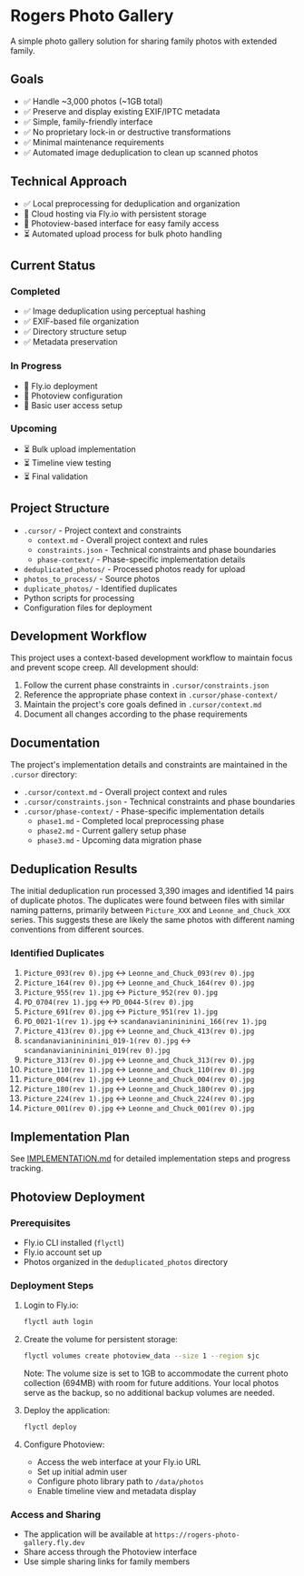 # Rogers Photo Gallery

A simple photo gallery solution for sharing family photos with extended family.

## Goals

- ✅ Handle ~3,000 photos (~1GB total)
- ✅ Preserve and display existing EXIF/IPTC metadata
- ✅ Simple, family-friendly interface
- ✅ No proprietary lock-in or destructive transformations
- ✅ Minimal maintenance requirements
- ✅ Automated image deduplication to clean up scanned photos

## Technical Approach

- ✅ Local preprocessing for deduplication and organization
- 🔄 Cloud hosting via Fly.io with persistent storage
- 🔄 Photoview-based interface for easy family access
- ⏳ Automated upload process for bulk photo handling

## Current Status

### Completed

- ✅ Image deduplication using perceptual hashing
- ✅ EXIF-based file organization
- ✅ Directory structure setup
- ✅ Metadata preservation

### In Progress

- 🔄 Fly.io deployment
- 🔄 Photoview configuration
- 🔄 Basic user access setup

### Upcoming

- ⏳ Bulk upload implementation
- ⏳ Timeline view testing
- ⏳ Final validation

## Project Structure

- `.cursor/` - Project context and constraints
  - `context.md` - Overall project context and rules
  - `constraints.json` - Technical constraints and phase boundaries
  - `phase-context/` - Phase-specific implementation details
- `deduplicated_photos/` - Processed photos ready for upload
- `photos_to_process/` - Source photos
- `duplicate_photos/` - Identified duplicates
- Python scripts for processing
- Configuration files for deployment

## Development Workflow

This project uses a context-based development workflow to maintain focus and prevent scope creep. All development should:

1. Follow the current phase constraints in `.cursor/constraints.json`
2. Reference the appropriate phase context in `.cursor/phase-context/`
3. Maintain the project's core goals defined in `.cursor/context.md`
4. Document all changes according to the phase requirements

## Documentation

The project's implementation details and constraints are maintained in the `.cursor` directory:

- `.cursor/context.md` - Overall project context and rules
- `.cursor/constraints.json` - Technical constraints and phase boundaries
- `.cursor/phase-context/` - Phase-specific implementation details
  - `phase1.md` - Completed local preprocessing phase
  - `phase2.md` - Current gallery setup phase
  - `phase3.md` - Upcoming data migration phase

## Deduplication Results

The initial deduplication run processed 3,390 images and identified 14 pairs of duplicate photos. The duplicates were found between files with similar naming patterns, primarily between `Picture_XXX` and `Leonne_and_Chuck_XXX` series. This suggests these are likely the same photos with different naming conventions from different sources.

### Identified Duplicates

1. `Picture_093(rev 0).jpg` ↔ `Leonne_and_Chuck_093(rev 0).jpg`
2. `Picture_164(rev 0).jpg` ↔ `Leonne_and_Chuck_164(rev 0).jpg`
3. `Picture_955(rev 1).jpg` ↔ `Picture_952(rev 0).jpg`
4. `PD_0704(rev 1).jpg` ↔ `PD_0044-5(rev 0).jpg`
5. `Picture_691(rev 0).jpg` ↔ `Picture_951(rev 1).jpg`
6. `PD_0021-1(rev 1).jpg` ↔ `scandanavianinininini_166(rev 1).jpg`
7. `Picture_413(rev 0).jpg` ↔ `Leonne_and_Chuck_413(rev 0).jpg`
8. `scandanavianinininini_019-1(rev 0).jpg` ↔ `scandanavianinininini_019(rev 0).jpg`
9. `Picture_313(rev 0).jpg` ↔ `Leonne_and_Chuck_313(rev 0).jpg`
10. `Picture_110(rev 1).jpg` ↔ `Leonne_and_Chuck_110(rev 0).jpg`
11. `Picture_004(rev 1).jpg` ↔ `Leonne_and_Chuck_004(rev 0).jpg`
12. `Picture_180(rev 1).jpg` ↔ `Leonne_and_Chuck_180(rev 0).jpg`
13. `Picture_224(rev 1).jpg` ↔ `Leonne_and_Chuck_224(rev 0).jpg`
14. `Picture_001(rev 0).jpg` ↔ `Leonne_and_Chuck_001(rev 0).jpg`

## Implementation Plan

See [IMPLEMENTATION.md](IMPLEMENTATION.md) for detailed implementation steps and progress tracking.

## Photoview Deployment

### Prerequisites

- Fly.io CLI installed (`flyctl`)
- Fly.io account set up
- Photos organized in the `deduplicated_photos` directory

### Deployment Steps

1. Login to Fly.io:

   ```bash
   flyctl auth login
   ```

2. Create the volume for persistent storage:

   ```bash
   flyctl volumes create photoview_data --size 1 --region sjc
   ```

   Note: The volume size is set to 1GB to accommodate the current photo collection (694MB) with room for future additions. Your local photos serve as the backup, so no additional backup volumes are needed.

3. Deploy the application:

   ```bash
   flyctl deploy
   ```

4. Configure Photoview:
   - Access the web interface at your Fly.io URL
   - Set up initial admin user
   - Configure photo library path to `/data/photos`
   - Enable timeline view and metadata display

### Access and Sharing

- The application will be available at `https://rogers-photo-gallery.fly.dev`
- Share access through the Photoview interface
- Use simple sharing links for family members
